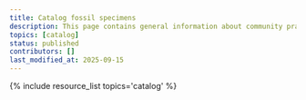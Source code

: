 ```yaml
---
title: Catalog fossil specimens
description: This page contains general information about community practices for cataloging fossil specimens, and also aggregates links to additional resources with more specific information.
topics: [catalog]
status: published
contributors: []
last_modified_at: 2025-09-15
---
```


{% include resource_list topics='catalog' %}

